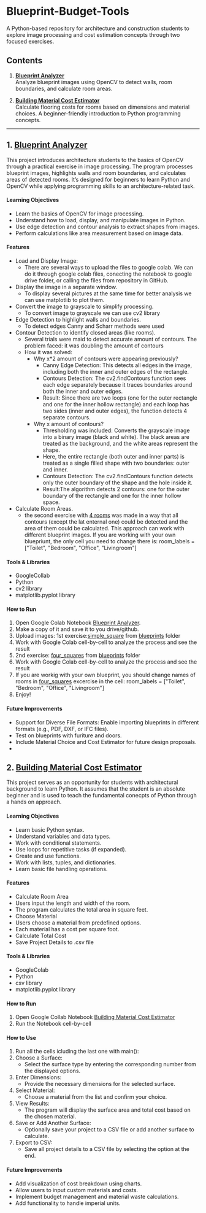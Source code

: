 # Blueprint-Budget-Tools

A Python-based repository for architecture and construction students to explore image processing and cost estimation concepts through two focused exercises.

## Contents

1. **[Blueprint Analyzer](Blueprint_Analyzer_Aleksandra_Kraeva.ipynb)**  
   Analyze blueprint images using OpenCV to detect walls, room boundaries, and calculate room areas.

2. **[Building Material Cost Estimator](Building_Material_Cost_Estimator_Aleksandra_Kraeva.ipynb)**  
   Calculate flooring costs for rooms based on dimensions and material choices. A beginner-friendly introduction to Python programming concepts.


---

## **1. [Blueprint Analyzer](Blueprint_Analyzer_Aleksandra_Kraeva.ipynb)**

This project introduces architecture students to the basics of OpenCV through a practical exercise in image processing. The program processes blueprint images, highlights walls and room boundaries, and calculates areas of detected rooms. It’s designed for beginners to learn Python and OpenCV while applying programming skills to an architecture-related task.

#### Learning Objectives

- Learn the basics of OpenCV for image processing.
- Understand how to load, display, and manipulate images in Python.
- Use edge detection and contour analysis to extract shapes from images.
- Perform calculations like area measurement based on image data.

#### Features

- Load and Display Image:
     - There are several ways to upload the files to google colab. We can do it through google colab files, conecting the notebook to google drive folder, or calling the files from repository in GitHub.
- Display the image in a separate window.
     - To display several pictures at the same time for better analysis we can use matplotlib to plot them.
- Convert the image to grayscale to simplify processing.
     - To convert image to grayscale we can use cv2 library
- Edge Detection to highlight walls and boundaries.
     - To detect edges Canny and Scharr methods were used
- Contour Detection to identify closed areas (like rooms).
     - Several trials were maid to detect accurate amount of contours. The problem faced: it was doubling the amount of contours
     - How it was solved:
          - Why x*2 amount of contours were appearing previously?
               - Canny Edge Detection: This detects all edges in the image, including both the inner and outer edges of the rectangle.
               - Contours Detection: The cv2.findContours function sees each edge separately because it traces boundaries around both the inner and outer edges.
               - Result: Since there are two loops (one for the outer rectangle and one for the inner hollow rectangle) and each loop has two sides (inner and outer edges), the function detects 4 separate contours.
         - Why x amount of contours?
              - Thresholding was included: Converts the grayscale image into a binary image (black and white). The black areas are treated as the background, and the white areas represent the shape.
              - Here, the entire rectangle (both outer and inner parts) is treated as a single filled shape with two boundaries: outer and inner.
              - Contours Detection: The cv2.findContours function detects only the outer boundary of the shape and the hole inside it.
              - Result:The algorithm detects 2 contours: one for the outer boundary of the rectangle and one for the inner hollow space.
- Calculate Room Areas.
     - the second exercise with [4 rooms](blueprints/simple_square.png) was made in a way that all contours (except the lat enternal one) could be detected and the area of them could be calculated. This approach can work with different blueprint images. If you are working with your own bluepriunt, the only cell you need to change there is: room_labels = ["Toilet", "Bedroom", "Office", "Livingroom"]

#### Tools & Libraries
- GoogleCollab
- Python
- cv2 library
- matplotlib.pyplot library

#### How to Run

1. Open Google Colab Notebook [Blueprint Analyzer](Blueprint_Analyzer_Aleksandra_Kraeva.ipynb).
2. Make a copy of it and save it to you drive/github.
3. Upload images: 1st exercise:[simple_square](blueprints/simple_square.png) from [blueprints](blueprints/) folder
4. Work with Google Colab cell-by-cell to analyze the process and see the result
5. 2nd exercise: [four_squares](blueprints/four_squares.png) from [blueprints](blueprints/) folder
6. Work with Google Colab cell-by-cell to analyze the process and see the result
7. If you are workig with your own blueprint, you should change names of rooms in [four_squares](blueprints/four_squares.png) excercise in the cell: room_labels = ["Toilet", "Bedroom", "Office", "Livingroom"]
8. Enjoy!

#### Future Improvements
- Support for Diverse File Formats: Enable importing blueprints in different formats (e.g., PDF, DXF, or IFC files).
- Test on blueprints with furiture and doors.
- Include Material Choice and Cost Estimator for future design proposals.
- 




## 2. [Building Material Cost Estimator](Building_Material_Cost_Estimator_Aleksandra_Kraeva.ipynb)

This project serves as an opportunity for students with architectural background to learn Python. It assumes that the student is an absolute beginner and is used to teach the fundamental conecpts of Python through a hands on approach.

#### Learning Objectives

- Learn basic Python syntax.
- Understand variables and data types.
- Work with conditional statements.
- Use loops for repetitive tasks (if expanded).
- Create and use functions.
- Work with lists, tuples, and dictionaries.
- Learn basic file handling operations.

#### Features
- Calculate Room Area
- Users input the length and width of the room.
- The program calculates the total area in square feet.
- Choose Material
- Users choose a material from predefined options.
- Each material has a cost per square foot.
- Calculate Total Cost
- Save Project Details to .csv file

#### Tools & Libraries
- GoogleColab
- Python
- csv library
- matplotlib.pyplot library

#### How to Run
1. Open Google Collab Notebook [Building Material Cost Estimator](Building_Material_Cost_Estimator_Aleksandra_Kraeva.ipynb)
2. Run the Notebook cell-by-cell

#### How to Use
1. Run all the cells icluding the last one with main():
2. Choose a Surface:
   - Select the surface type by entering the corresponding number from the displayed options.
3. Enter Dimensions:
   - Provide the necessary dimensions for the selected surface.
4. Select Material:
   - Choose a material from the list and confirm your choice.
5. View Results:
   - The program will display the surface area and total cost based on the chosen material.
6. Save or Add Another Surface:
   - Optionally save your project to a CSV file or add another surface to calculate.
7. Export to CSV:
   - Save all project details to a CSV file by selecting the option at the end.
  
#### Future Improvements
- Add visualization of cost breakdown using charts.
- Allow users to input custom materials and costs.
- Implement budget management and material waste calculations.
- Add functionality to handle imperial units.


